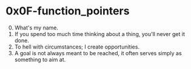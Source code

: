 # 0x0F-function_pointers
0. What's my name.
1. If you spend too much time thinking about a thing, you'll never get it done.
2. To hell with circumstances; I create opportunities.
3. A goal is not always meant to be reached, it often serves simply as something to aim at.

